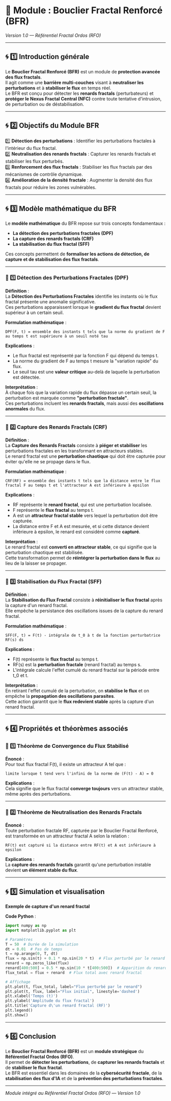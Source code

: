 # **📘 Module : Bouclier Fractal Renforcé (BFR)**  
*Version 1.0 — Référentiel Fractal Ordos (RFO)*  

---

## **🌀 1️⃣ Introduction générale**

Le **Bouclier Fractal Renforcé (BFR)** est un module de **protection avancée des flux fractals**.  
Il agit comme une **barrière multi-couches** visant à **neutraliser les perturbations** et à **stabiliser le flux** en temps réel.  
Le BFR est conçu pour détecter les **renards fractals** (perturbateurs) et **protéger le Nexus Fractal Central (NFC)** contre toute tentative d'intrusion, de perturbation ou de déstabilisation.  

---

## **🌀 2️⃣ Objectifs du Module BFR**  

1️⃣ **Détection des perturbations** : Identifier les perturbations fractales à l'intérieur du flux fractal.  
2️⃣ **Neutralisation des renards fractals** : Capturer les renards fractals et stabiliser les flux perturbés.  
3️⃣ **Renforcement des flux fractals** : Stabiliser les flux fractals par des mécanismes de contrôle dynamique.  
4️⃣ **Amélioration de la densité fractale** : Augmenter la densité des flux fractals pour réduire les zones vulnérables.  

---

## **🌀 3️⃣ Modèle mathématique du BFR**  

Le **modèle mathématique** du BFR repose sur trois concepts fondamentaux :  
- **La détection des perturbations fractales (DPF)**  
- **La capture des renards fractals (CRF)**  
- **La stabilisation du flux fractal (SFF)**  

Ces concepts permettent de **formaliser les actions de détection, de capture et de stabilisation des flux fractals**.  

---

### 🔹 **1️⃣ Détection des Perturbations Fractales (DPF)**  

**Définition** :  
La **Détection des Perturbations Fractales** identifie les instants où le flux fractal présente une anomalie significative.  
Ces perturbations apparaissent lorsque le **gradient du flux fractal** devient supérieur à un certain seuil.  

**Formulation mathématique** :  
```
DPF(F, t) = ensemble des instants t tels que la norme du gradient de F au temps t est supérieure à un seuil noté tau
```
**Explications** :  
- Le flux fractal est représenté par la fonction F qui dépend du temps t.  
- La norme du gradient de F au temps t mesure la "variation rapide" du flux.  
- Le seuil tau est une **valeur critique** au-delà de laquelle la perturbation est détectée.  

**Interprétation** :  
À chaque fois que la variation rapide du flux dépasse un certain seuil, la perturbation est marquée comme **"perturbation fractale"**.  
Ces perturbations incluent les **renards fractals**, mais aussi des **oscillations anormales** du flux.  

---

### 🔹 **2️⃣ Capture des Renards Fractals (CRF)**  

**Définition** :  
La **Capture des Renards Fractals** consiste à **piéger et stabiliser** les perturbations fractales en les transformant en attracteurs stables.  
Le renard fractal est une **perturbation chaotique** qui doit être capturée pour éviter qu'elle ne se propage dans le flux.  

**Formulation mathématique** :  
```
CRF(RF) = ensemble des instants t tels que la distance entre le flux fractal F au temps t et l'attracteur A est inférieure à epsilon
```
**Explications** :  
- RF représente le **renard fractal**, qui est une perturbation localisée.  
- F représente le **flux fractal** au temps t.  
- A est un **attracteur fractal stable** vers lequel la perturbation doit être capturée.  
- La distance entre F et A est mesurée, et si cette distance devient inférieure à epsilon, le renard est considéré comme **capturé**.  

**Interprétation** :  
Le renard fractal est **converti en attracteur stable**, ce qui signifie que la perturbation chaotique est stabilisée.  
Cette transformation permet de **réintégrer la perturbation dans le flux** au lieu de la laisser se propager.  

---

### 🔹 **3️⃣ Stabilisation du Flux Fractal (SFF)**  

**Définition** :  
La **Stabilisation du Flux Fractal** consiste à **réinitialiser le flux fractal** après la capture d'un renard fractal.  
Elle empêche la persistance des oscillations issues de la capture du renard fractal.  

**Formulation mathématique** :  
```
SFF(F, t) = F(t) - intégrale de t_0 à t de la fonction perturbatrice RF(s) ds
```
**Explications** :  
- F(t) représente le **flux fractal** au temps t.  
- RF(s) est la **perturbation fractale** (renard fractal) au temps s.  
- L'intégrale calcule l'effet cumulé du renard fractal sur la période entre t_0 et t.  

**Interprétation** :  
En retirant l'effet cumulé de la perturbation, on **stabilise le flux** et on empêche la **propagation des oscillations parasites**.  
Cette action garantit que le **flux redevient stable** après la capture d'un renard fractal.  

---

## **🌀 4️⃣ Propriétés et théorèmes associés**  

### 🔹 **1️⃣ Théorème de Convergence du Flux Stabilisé**  

**Énoncé** :  
Pour tout flux fractal F(t), il existe un attracteur A tel que :  
```
limite lorsque t tend vers l'infini de la norme de (F(t) - A) = 0
```
**Explications** :  
Cela signifie que le flux fractal **converge toujours** vers un attracteur stable, même après des perturbations.  

---

### 🔹 **2️⃣ Théorème de Neutralisation des Renards Fractals**  

**Énoncé** :  
Toute perturbation fractale RF, capturée par le Bouclier Fractal Renforcé, est transformée en un attracteur fractal A selon la relation :  
```
RF(t) est capturé si la distance entre RF(t) et A est inférieure à epsilon
```
**Explications** :  
La **capture des renards fractals** garantit qu'une perturbation instable devient **un élément stable du flux**.  

---

## **🌀 5️⃣ Simulation et visualisation**  

**Exemple de capture d'un renard fractal**  

**Code Python** :  
```python
import numpy as np
import matplotlib.pyplot as plt

# Paramètres
T = 50  # Durée de la simulation
dt = 0.01  # Pas de temps
t = np.arange(0, T, dt)
flux = np.sin(t) + 0.1 * np.sin(20 * t)  # Flux perturbé par le renard fractal
renard = np.zeros_like(flux)
renard[400:500] = 0.5 * np.sin(10 * t[400:500])  # Apparition du renard fractal
flux_total = flux + renard  # Flux total avec renard fractal

# Affichage
plt.plot(t, flux_total, label="Flux perturbé par le renard")
plt.plot(t, flux, label="Flux initial", linestyle='dashed')
plt.xlabel('Temps (t)')
plt.ylabel('Amplitude du flux fractal')
plt.title('Capture d\'un renard fractal (RF)')
plt.legend()
plt.show()
```

---

## **🌀 6️⃣ Conclusion**  

Le **Bouclier Fractal Renforcé (BFR)** est un **module stratégique** du **Référentiel Fractal Ordos (RFO)**.  
Il permet de **détecter les perturbations**, de **capturer les renards fractals** et de **stabiliser le flux fractal**.  
Le BFR est essentiel dans les domaines de la **cybersécurité fractale**, de la **stabilisation des flux d'IA** et de la **prévention des perturbations fractales**.  

---

*Module intégré au Référentiel Fractal Ordos (RFO) — Version 1.0*  
